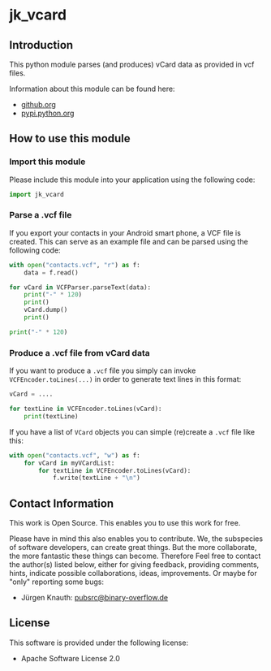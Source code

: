 jk_vcard
==========

Introduction
------------

This python module parses (and produces) vCard data as provided in vcf files.

Information about this module can be found here:

* [github.org](https://github.com/jkpubsrc/....)
* [pypi.python.org](https://pypi.python.org/pypi/jk_vcard)

How to use this module
----------------------

### Import this module

Please include this module into your application using the following code:

```python
import jk_vcard
```

### Parse a .vcf file

If you export your contacts in your Android smart phone, a VCF file is created. This can serve as an example file and can be parsed using the following code:

```python
with open("contacts.vcf", "r") as f:
	data = f.read()

for vCard in VCFParser.parseText(data):
	print("-" * 120)
	print()
	vCard.dump()
	print()

print("-" * 120)
```

### Produce a .vcf file from vCard data

If you want to produce a `.vcf` file you simply can invoke `VCFEncoder.toLines(...)` in order to generate text lines in this format:

```python
vCard = ....

for textLine in VCFEncoder.toLines(vCard):
	print(textLine)
```

If you have a list of `VCard` objects you can simple (re)create a `.vcf` file like this:

```python
with open("contacts.vcf", "w") as f:
	for vCard in myVCardList:
		for textLine in VCFEncoder.toLines(vCard):
			f.write(textLine + "\n")
```

Contact Information
-------------------

This work is Open Source. This enables you to use this work for free.

Please have in mind this also enables you to contribute. We, the subspecies of software developers, can create great things. But the more collaborate, the more fantastic these things can become. Therefore Feel free to contact the author(s) listed below, either for giving feedback, providing comments, hints, indicate possible collaborations, ideas, improvements. Or maybe for "only" reporting some bugs:

* Jürgen Knauth: pubsrc@binary-overflow.de

License
-------

This software is provided under the following license:

* Apache Software License 2.0



